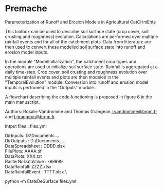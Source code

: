 # Premache

Parameterization of Runoff and Erosion Models in Agricultural CatCHmEnts 

This toolbox can be used to describe soil surface state (crop cover, soil crusting and roughness) evolution.
Calculations are performed over multiple rainfall events and for all of the catchment plots.
Data from litterature are then used to convert these modelled soil surface state into runoff and erosion model inputs.


In the module "ModelInitialization", the catchment crop types and operations are used to initialize soil surface state. Rainfall is aggregated at a daily time-step.
Crop cover, soil crusting and roughness evolution over multiple rainfall events and plots are then modeled in the "TemporalEvolution" module.
Conversion into runoff and erosion model inputs is performed in the "Outputs" module.


A flowchart describing the code functioning is proposed in figure 6 in the main manuscript.


Authors:
Rosalie Vandromme and Thomas Grangeon
r.vandromme@brgm.fr and t.grangeon@brgm.fr




Intput files :  files.yml


DirInputs: D:\Documents\.... \
DirOutputs : D:\Documents\..... \
DataSpreadsheet : DDDD.xlsx \
FilePlots: AAAA.tif \
DataPlots: XXX.txt \
RasterNoDataValue : -99999 \
DataRainfall: ZZZZ.xlsx \
DataRainfallEvent : TTTT.xlsx \


python -m EtatsDeSurface files.yml
